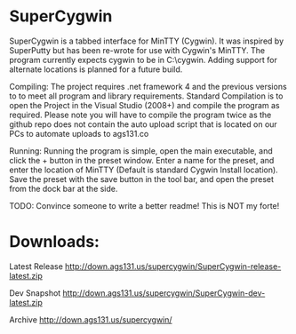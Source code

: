 SuperCygwin
===========
SuperCygwin is a tabbed interface for MinTTY (Cygwin). 
It was inspired by SuperPutty but has been re-wrote for use with Cygwin's MinTTY.
The program currently expects cygwin to be in C:\cygwin. Adding support for alternate locations is planned for a future build.

Compiling:
The project requires .net framework 4 and the previous versions to to meet all program and library requirements.
Standard Compilation is to open the Project in the Visual Studio (2008+) and compile the program as required.
Please note you will have to compile the program twice as the github repo does not contain the auto upload script that is
located on our PCs to automate uploads to ags131.co

Running:
Running the program is simple, open the main executable, and click the + button in the preset window.
Enter a name for the preset, and enter the location of MinTTY (Default is standard Cygwin Install location).
Save the preset with the save button in the tool bar, and open the preset from the dock bar at the side.


TODO: Convince someone to write a better readme! This is NOT my forte!

Downloads:
==========
Latest Release http://down.ags131.us/supercygwin/SuperCygwin-release-latest.zip

Dev Snapshot  http://down.ags131.us/supercygwin/SuperCygwin-dev-latest.zip

Archive       http://down.ags131.us/supercygwin/


